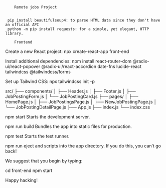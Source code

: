         Remote jobs Project


     pip install beautifulsoup4: to parse HTML data since they don't have an official API
     python -m pip install requests: for a simple, yet elegant, HTTP library.

        Frontend 

Create a new React project:
npx create-react-app front-end

Install additional dependencies:
npm install react-router-dom @radix-ui/react-popover @radix-ui/react-accordion date-fns lucide-react tailwindcss @tailwindcss/forms

Set up Tailwind CSS:
npx tailwindcss init -p

src/
├── components/
│   ├── Header.js
│   ├── Footer.js
│   ├── JobPostingForm.js
│   └── JobPostingCard.js
├── pages/
│   ├── HomePage.js
│   ├── JobPostingsPage.js
│   ├── NewJobPostingPage.js
│   └── JobPostingDetailPage.js
├── App.js
├── index.js
└── index.css

 npm start
    Starts the development server.

  npm run build
    Bundles the app into static files for production.       

  npm test
    Starts the test runner.

  npm run eject
    and scripts into the app directory. If you do this, you can’t go back!

We suggest that you begin by typing:

  cd front-end
  npm start

Happy hacking!
